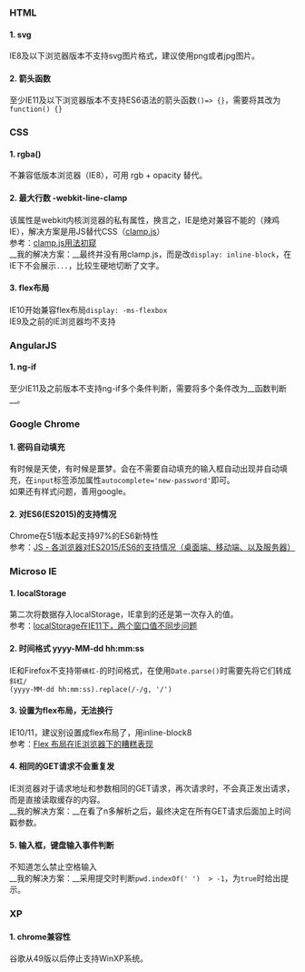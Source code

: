 ### HTML
#### 1. svg
IE8及以下浏览器版本不支持svg图片格式，建议使用png或者jpg图片。
#### 2. 箭头函数
至少IE11及以下浏览器版本不支持ES6语法的箭头函数`()=> {}`，需要将其改为`function() {}`

### CSS
#### 1. rgba()
不兼容低版本浏览器（IE8），可用 rgb + opacity 替代。

#### 2. 最大行数 -webkit-line-clamp
该属性是webkit内核浏览器的私有属性，换言之，IE是绝对兼容不能的（辣鸡IE），解决方案是用JS替代CSS（[clamp.js](https://github.com/josephschmitt/Clamp.js)）  
参考：[clamp.js用法初窥](https://blog.csdn.net/chensonghuiyuan/article/details/49204747)  
__我的解决方案：__最终并没有用clamp.js，而是改`display: inline-block`，在IE下不会展示`...`，比较生硬地切断了文字。

#### 3. flex布局
IE10开始兼容flex布局`display: -ms-flexbox`  
IE9及之前的IE浏览器均不支持


### AngularJS
#### 1. ng-if
至少IE11及之前版本不支持ng-if多个条件判断，需要将多个条件改为__函数判断__。


### Google Chrome
#### 1. 密码自动填充
有时候是天使，有时候是噩梦。会在不需要自动填充的输入框自动出现并自动填充，在`input`标签添加属性`autocomplete='new-password'`即可。  
如果还有样式问题，善用google。

#### 2. 对ES6(ES2015)的支持情况
Chrome在51版本起支持97%的ES6新特性  
参考：[JS - 各浏览器对ES2015/ES6的支持情况（桌面端、移动端、以及服务器）](http://www.hangge.com/blog/cache/detail_1692.html)


### Microso IE
#### 1. localStorage
第二次将数据存入localStorage，IE拿到的还是第一次存入的值。  
参考：[localStorage在IE11下，两个窗口值不同步问题](https://blog.csdn.net/maoguiyou/article/details/80007976)
#### 2. 时间格式 yyyy-MM-dd hh:mm:ss
IE和Firefox不支持带`横杠-`的时间格式，在使用`Date.parse()`时需要先将它们转成`斜杠/`  
`(yyyy-MM-dd hh:mm:ss).replace(/-/g, '/')`  
#### 3. 设置为flex布局，无法换行
IE10/11，建议别设置成flex布局了，用inline-block8  
参考：[Flex 布局在IE浏览器下的糟糕表现](https://www.cnblogs.com/dodocie/p/7137314.html)
#### 4. 相同的GET请求不会重复发
IE浏览器对于请求地址和参数相同的GET请求，再次请求时，不会真正发出请求，而是直接读取缓存的内容。  
__我的解决方案：__在看了n多解析之后，最终决定在所有GET请求后面加上时间戳参数。
#### 5. 输入框，键盘输入事件判断
不知道怎么禁止空格输入  
__我的解决方案：__采用提交时判断`pwd.indexOf(' ')  > -1`，为`true`时给出提示。

### XP
#### 1. chrome兼容性
谷歌从49版以后停止支持WinXP系统。